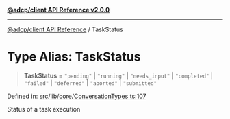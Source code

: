 [**@adcp/client API Reference v2.0.0**](../README.md)

***

[@adcp/client API Reference](../README.md) / TaskStatus

# Type Alias: TaskStatus

> **TaskStatus** = `"pending"` \| `"running"` \| `"needs_input"` \| `"completed"` \| `"failed"` \| `"deferred"` \| `"aborted"` \| `"submitted"`

Defined in: [src/lib/core/ConversationTypes.ts:107](https://github.com/adcontextprotocol/adcp-client/blob/add23254eadaef025ae9fbe49b40948f459b98ff/src/lib/core/ConversationTypes.ts#L107)

Status of a task execution

